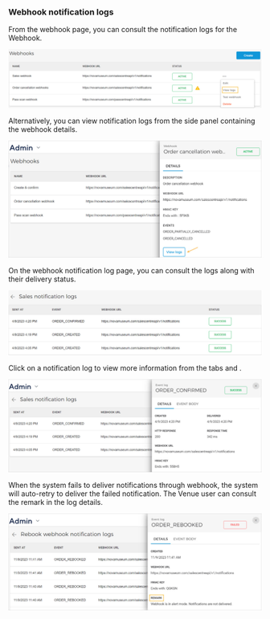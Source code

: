 ### Webhook notification logs


From the webhook page, you can consult the notification logs for the Webhook.

![134.jpg](media/uuid-f653f9e7-ee3e-e51f-d826-809aad2dce22.jpg)

Alternatively, you can view notification logs from the side panel containing the webhook details.

![144.jpg](media/uuid-91be515e-1699-674a-1617-6e37287b270a.jpg)

On the webhook notification log page, you can consult the logs along with their delivery status.

![135.jpg](media/uuid-5ae76e59-fe59-5112-84a4-40285d4695f7.jpg)

Click on a notification log to view more information from the tabs and .

![136.jpg](media/uuid-706be0fa-a78a-0dbb-78ed-d5c9344f9858.jpg)

When the system fails to deliver notifications through webhook, the system will auto-retry to deliver the failed notification. The Venue user can consult the remark in the log details.

![143.jpg](media/uuid-4a9b2f89-8a6e-bb66-3257-59bbb3767857.jpg)